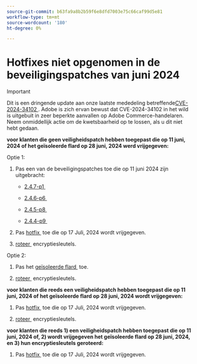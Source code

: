 ```yaml
---
source-git-commit: b63fa9a8b2b59f6e8dfd7003e75c66caf99d5e81
workflow-type: tm+mt
source-wordcount: '180'
ht-degree: 0%

---
```

# Hotfixes niet opgenomen in de beveiligingspatches van juni 2024

>[!IMPORTANT]
>
>Dit is een dringende update aan onze laatste mededeling betreffende [&#x200B; CVE-2024-34102 &#x200B;](https://nvd.nist.gov/vuln/detail/CVE-2024-34102). Adobe is zich ervan bewust dat CVE-2024-34102 in het wild is uitgebuit in zeer beperkte aanvallen op Adobe Commerce-handelaren. Neem onmiddellijk actie om de kwetsbaarheid op te lossen, als u dit niet hebt gedaan.

**voor klanten die geen veiligheidspatch hebben toegepast die op 11 juni, 2024 of het geïsoleerde flard op 28 juni, 2024 werd vrijgegeven:**

Optie 1:

1. Pas een van de beveiligingspatches toe die op 11 juni 2024 zijn uitgebracht:

   * [&#x200B; 2.4.7-p1 &#x200B;](https://experienceleague.adobe.com/nl/docs/commerce-operations/release/notes/security-patches/2-4-7-patches#adobe-commerce-247-p1)

   * [&#x200B; 2.4.6-p6 &#x200B;](https://experienceleague.adobe.com/nl/docs/commerce-operations/release/notes/security-patches/2-4-6-patches#adobe-commerce-246-p6)

   * [&#x200B; 2.4.5-p8 &#x200B;](https://experienceleague.adobe.com/nl/docs/commerce-operations/release/notes/security-patches/2-4-5-patches#adobe-commerce-245-p8)

   * [&#x200B; 2.4.4-p9 &#x200B;](https://experienceleague.adobe.com/nl/docs/commerce-operations/release/notes/security-patches/2-4-4-patches#adobe-commerce-244-p9)

1. Pas [&#x200B; hotfix &#x200B;](https://experienceleague.adobe.com/nl/docs/commerce-knowledge-base/kb/troubleshooting/known-issues-patches-attached/security-update-available-for-adobe-commerce-apsb24-40-revised-to-include-isolated-patch-for-cve-2024-34102) toe die op 17 Juli, 2024 wordt vrijgegeven.

1. [&#x200B; roteer &#x200B;](https://experienceleague.adobe.com/nl/docs/commerce-admin/systems/security/encryption-key) encryptiesleutels.

Optie 2:

1. Pas het [&#x200B; geïsoleerde flard &#x200B;](https://experienceleague.adobe.com/nl/docs/commerce-knowledge-base/kb/troubleshooting/known-issues-patches-attached/security-update-available-for-adobe-commerce-apsb24-40-revised-to-include-isolated-patch-for-cve-2024-34102) toe.

1. [&#x200B; roteer &#x200B;](https://experienceleague.adobe.com/nl/docs/commerce-admin/systems/security/encryption-key) encryptiesleutels.

**voor klanten die reeds een veiligheidspatch hebben toegepast die op 11 juni, 2024 of het geïsoleerde flard op 28 juni, 2024 wordt vrijgegeven:**

1. Pas [&#x200B; hotfix &#x200B;](https://experienceleague.adobe.com/nl/docs/commerce-knowledge-base/kb/troubleshooting/known-issues-patches-attached/security-update-available-for-adobe-commerce-apsb24-40-revised-to-include-isolated-patch-for-cve-2024-34102) toe die op 17 Juli, 2024 wordt vrijgegeven.

1. [&#x200B; roteer &#x200B;](https://experienceleague.adobe.com/nl/docs/commerce-admin/systems/security/encryption-key) encryptiesleutels.

**voor klanten die reeds 1) een veiligheidspatch hebben toegepast die op 11 juni, 2024 of, 2) wordt vrijgegeven het geïsoleerde flard op 28 juni, 2024, en 3) hun encryptiesleutels geroteerd:**
 
1. Pas [&#x200B; hotfix &#x200B;](https://experienceleague.adobe.com/nl/docs/commerce-knowledge-base/kb/troubleshooting/known-issues-patches-attached/security-update-available-for-adobe-commerce-apsb24-40-revised-to-include-isolated-patch-for-cve-2024-34102) toe die op 17 Juli, 2024 wordt vrijgegeven.
